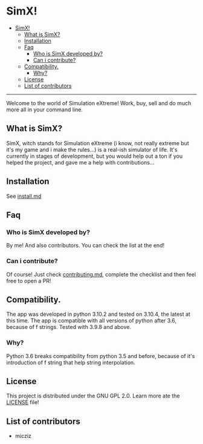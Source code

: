 # SimX!


- [SimX!](#simx)
  - [What is SimX?](#what-is-simx)
  - [Installation](#installation)
  - [Faq](#faq)
    - [Who is SimX developed by?](#who-is-simx-developed-by)
    - [Can i contribute?](#can-i-contribute)
  - [Compatibility.](#compatibility)
    - [Why?](#why)
  - [License](#license)
  - [List of contributors](#list-of-contributors)

---

Welcome to the world of Simulation eXtreme! Work, buy, sell and do much more all in your command line.

## What is SimX?

SimX, witch stands for Simulation eXtreme (i know, not really extreme but it's my game and i make the rules...) is a real-ish simulator of life. It's currently in stages of development, but you would help out a ton if you helped the project, and gave me a help with contributions...

## Installation

See [install.md](doc/install.md)

## Faq

### Who is SimX developed by?

By me! And also contributors. You can check the list at the end!

### Can i contribute?

Of course! Just check [contributing.md](doc/contributing.md), complete the checklist and then feel free to open a PR!

## Compatibility.

The app was developed in python 3.10.2 and tested on 3.10.4, the latest at this time. The app is compatible with all versions of python after 3.6, because of f strings. Tested with 3.9.8 and above.

### Why?

Python 3.6 breaks compatibility from python 3.5 and before, because of it's introduction of f string that help string interpolation.

## License

This project is distributed under the GNU GPL 2.0. Learn more ate the [LICENSE](LICENSE) file!

## List of contributors

- micziz
